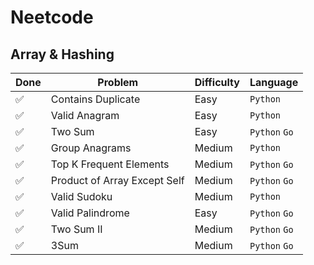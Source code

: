 # Neetcode

## Array & Hashing

| Done | Problem | Difficulty | Language |
|---|---|---| --- |
| :white_check_mark: | Contains Duplicate | Easy | `Python` |
| :white_check_mark: | Valid Anagram | Easy | `Python` |
| :white_check_mark: | Two Sum | Easy | `Python` `Go` |
| :white_check_mark: | Group Anagrams | Medium | `Python` |
| :white_check_mark: | Top K Frequent Elements | Medium | `Python` `Go` |
| :white_check_mark: | Product of Array Except Self | Medium | `Python` `Go` |
| :white_check_mark: | Valid Sudoku | Medium | `Python` |
| :white_check_mark: | Valid Palindrome | Easy | `Python` `Go` |
| :white_check_mark: | Two Sum II | Medium | `Python` `Go` |
| :white_check_mark: | 3Sum | Medium | `Python` `Go` |
